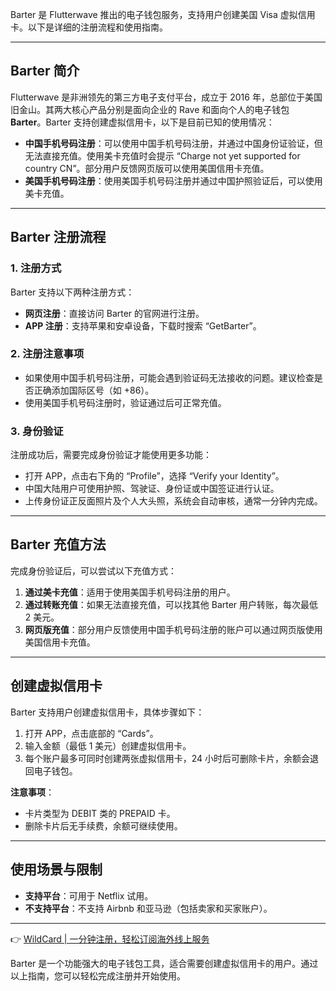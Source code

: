 Barter 是 Flutterwave 推出的电子钱包服务，支持用户创建美国 Visa 虚拟信用卡。以下是详细的注册流程和使用指南。

---

## Barter 简介

Flutterwave 是非洲领先的第三方电子支付平台，成立于 2016 年，总部位于美国旧金山。其两大核心产品分别是面向企业的 Rave 和面向个人的电子钱包 **Barter**。Barter 支持创建虚拟信用卡，以下是目前已知的使用情况：

- **中国手机号码注册**：可以使用中国手机号码注册，并通过中国身份证验证，但无法直接充值。使用美卡充值时会提示 “Charge not yet supported for country CN”。部分用户反馈网页版可以使用美国信用卡充值。
- **美国手机号码注册**：使用美国手机号码注册并通过中国护照验证后，可以使用美卡充值。

---

## Barter 注册流程

### 1. 注册方式
Barter 支持以下两种注册方式：
- **网页注册**：直接访问 Barter 的官网进行注册。
- **APP 注册**：支持苹果和安卓设备，下载时搜索 “GetBarter”。

### 2. 注册注意事项
- 如果使用中国手机号码注册，可能会遇到验证码无法接收的问题。建议检查是否正确添加国际区号（如 +86）。
- 使用美国手机号码注册时，验证通过后可正常充值。

### 3. 身份验证
注册成功后，需要完成身份验证才能使用更多功能：
- 打开 APP，点击右下角的 “Profile”，选择 “Verify your Identity”。
- 中国大陆用户可使用护照、驾驶证、身份证或中国签证进行认证。
- 上传身份证正反面照片及个人大头照，系统会自动审核，通常一分钟内完成。

---

## Barter 充值方法

完成身份验证后，可以尝试以下充值方式：

1. **通过美卡充值**：适用于使用美国手机号码注册的用户。
2. **通过转账充值**：如果无法直接充值，可以找其他 Barter 用户转账，每次最低 2 美元。
3. **网页版充值**：部分用户反馈使用中国手机号码注册的账户可以通过网页版使用美国信用卡充值。

---

## 创建虚拟信用卡

Barter 支持用户创建虚拟信用卡，具体步骤如下：

1. 打开 APP，点击底部的 “Cards”。
2. 输入金额（最低 1 美元）创建虚拟信用卡。
3. 每个账户最多可同时创建两张虚拟信用卡，24 小时后可删除卡片，余额会退回电子钱包。

**注意事项**：
- 卡片类型为 DEBIT 类的 PREPAID 卡。
- 删除卡片后无手续费，余额可继续使用。

---

## 使用场景与限制

- **支持平台**：可用于 Netflix 试用。
- **不支持平台**：不支持 Airbnb 和亚马逊（包括卖家和买家账户）。

---

👉 [WildCard | 一分钟注册，轻松订阅海外线上服务](https://bit.ly/bewildcard)

Barter 是一个功能强大的电子钱包工具，适合需要创建虚拟信用卡的用户。通过以上指南，您可以轻松完成注册并开始使用。